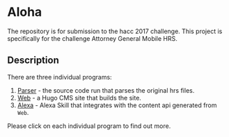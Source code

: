 # Aloha

The repository is for submission to the hacc 2017 challenge. This project is specifically for the challenge Attorney General Mobile HRS.

## Description

There are three individual programs:
1. [Parser](//github.com/SamMade/BlueAndKrabby/tree/master/parser) - the source code run that parses the original hrs files.
2. [Web](//github.com/SamMade/BlueAndKrabby/tree/master/web) - a Hugo CMS site that builds the site.
3. [Alexa](//github.com/SamMade/BlueAndKrabby/tree/master/alexa) - Alexa Skill that integrates with the content api generated from `Web`.

Please click on each individual program to find out more.
